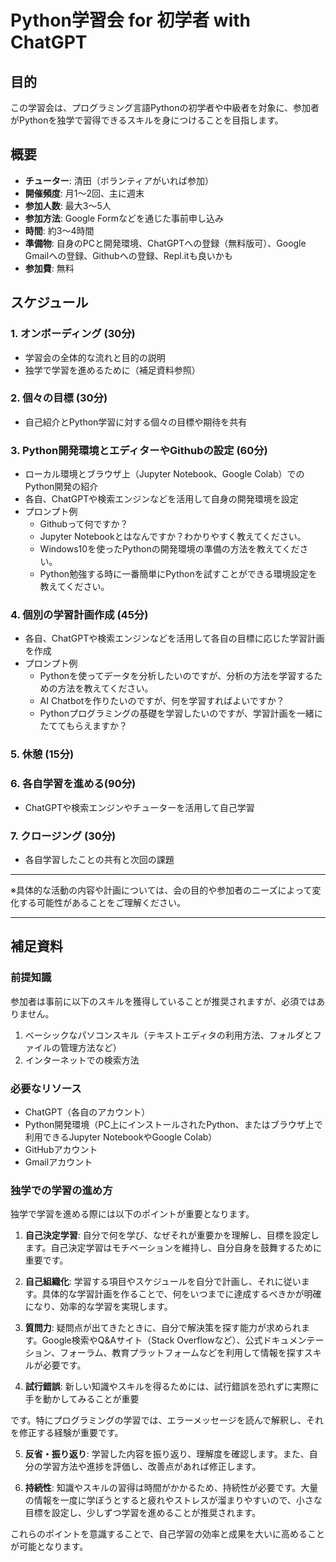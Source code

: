 # Python学習会 for 初学者 with ChatGPT

## 目的
この学習会は、プログラミング言語Pythonの初学者や中級者を対象に、参加者がPythonを独学で習得できるスキルを身につけることを目指します。

## 概要
- **チューター**: 清田（ボランティアがいれば参加）
- **開催頻度**: 月1〜2回、主に週末
- **参加人数**: 最大3〜5人
- **参加方法**: Google Formなどを通じた事前申し込み
- **時間**: 約3〜4時間
- **準備物**: 自身のPCと開発環境、ChatGPTへの登録（無料版可）、Google Gmailへの登録、Githubへの登録、Repl.itも良いかも
- **参加費**: 無料

## スケジュール
### 1. オンボーディング (30分)
- 学習会の全体的な流れと目的の説明
- 独学で学習を進めるために（補足資料参照）

### 2. 個々の目標 (30分)
- 自己紹介とPython学習に対する個々の目標や期待を共有

### 3. Python開発環境とエディターやGithubの設定 (60分)
- ローカル環境とブラウザ上（Jupyter Notebook、Google Colab）でのPython開発の紹介
- 各自、ChatGPTや検索エンジンなどを活用して自身の開発環境を設定
- プロンプト例
	- Githubって何ですか？
	- Jupyter Notebookとはなんですか？わかりやすく教えてください。
	- Windows10を使ったPythonの開発環境の準備の方法を教えてください。
	- Python勉強する時に一番簡単にPythonを試すことができる環境設定を教えてください。

### 4. 個別の学習計画作成 (45分)
- 各自、ChatGPTや検索エンジンなどを活用して各自の目標に応じた学習計画を作成
- プロンプト例
	- Pythonを使ってデータを分析したいのですが、分析の方法を学習するための方法を教えてください。
	- AI Chatbotを作りたいのですが、何を学習すればよいですか？
	- Pythonプログラミングの基礎を学習したいのですが、学習計画を一緒にたててもらえますか？

### 5. 休憩 (15分)

### 6. 各自学習を進める(90分)
- ChatGPTや検索エンジンやチューターを活用して自己学習

### 7. クロージング (30分)
- 各自学習したことの共有と次回の課題

---

※具体的な活動の内容や計画については、会の目的や参加者のニーズによって変化する可能性があることをご理解ください。

---

## 補足資料

### 前提知識
参加者は事前に以下のスキルを獲得していることが推奨されますが、必須ではありません。

1. ベーシックなパソコンスキル（テキストエディタの利用方法、フォルダとファイルの管理方法など）
2. インターネットでの検索方法

### 必要なリソース
- ChatGPT（各自のアカウント）
- Python開発環境（PC上にインストールされたPython、またはブラウザ上で利用できるJupyter NotebookやGoogle Colab）
- GitHubアカウント
- Gmailアカウント

### 独学での学習の進め方
独学で学習を進める際には以下のポイントが重要となります。

1. **自己決定学習**: 自分で何を学び、なぜそれが重要かを理解し、目標を設定します。自己決定学習はモチベーションを維持し、自分自身を鼓舞するために重要です。

2. **自己組織化**: 学習する項目やスケジュールを自分で計画し、それに従います。具体的な学習計画を作ることで、何をいつまでに達成するべきかが明確になり、効率的な学習を実現します。

3. **質問力**: 疑問点が出てきたときに、自分で解決策を探す能力が求められます。Google検索やQ&Aサイト（Stack Overflowなど）、公式ドキュメンテーション、フォーラム、教育プラットフォームなどを利用して情報を探すスキルが必要です。

4. **試行錯誤**: 新しい知識やスキルを得るためには、試行錯誤を恐れずに実際に手を動かしてみることが重要

です。特にプログラミングの学習では、エラーメッセージを読んで解釈し、それを修正する経験が重要です。

5. **反省・振り返り**: 学習した内容を振り返り、理解度を確認します。また、自分の学習方法や進捗を評価し、改善点があれば修正します。

6. **持続性**: 知識やスキルの習得は時間がかかるため、持続性が必要です。大量の情報を一度に学ぼうとすると疲れやストレスが溜まりやすいので、小さな目標を設定し、少しずつ学習を進めることが推奨されます。

これらのポイントを意識することで、自己学習の効率と成果を大いに高めることが可能となります。
